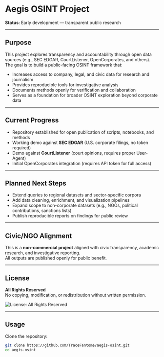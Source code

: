# Aegis OSINT Project

**Status**: Early development — transparent public research

---

## Purpose
This project explores transparency and accountability through open data sources (e.g., SEC EDGAR, CourtListener, OpenCorporates, and others).  
The goal is to build a public-facing OSINT framework that:

- Increases access to company, legal, and civic data for research and journalism  
- Provides reproducible tools for investigative analysis  
- Documents methods openly for verification and collaboration  
- Serves as a foundation for broader OSINT exploration beyond corporate data  

---

## Current Progress
- Repository established for open publication of scripts, notebooks, and methods  
- Working demo against **SEC EDGAR** (U.S. corporate filings, no token required)  
- Demo against **CourtListener** (court opinions, requires proper User-Agent)  
- Initial OpenCorporates integration (requires API token for full access)  

---

## Planned Next Steps
- Extend queries to regional datasets and sector-specific corpora  
- Add data cleaning, enrichment, and visualization pipelines  
- Expand scope to non-corporate datasets (e.g., NGOs, political contributions, sanctions lists)  
- Publish reproducible reports on findings for public review  

---

## Civic/NGO Alignment
This is a **non-commercial project** aligned with civic transparency, academic research, and investigative reporting.  
All outputs are published openly for public benefit.  

---

## License
**All Rights Reserved**  
No copying, modification, or redistribution without written permission.

![License: All Rights Reserved](https://img.shields.io/badge/license-All%20Rights%20Reserved-red)

---

## Usage

Clone the repository:
```bash
git clone https://github.com/TraceFantome/aegis-osint.git
cd aegis-osint

